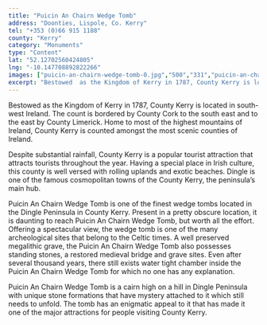 ```yaml
---
title: "Puicin An Chairn Wedge Tomb"
address: "Doonties, Lispole, Co. Kerry"
tel: "+353 (0)66 915 1188"
county: "Kerry"
category: "Monuments"
type: "Content"
lat: "52.12702560424805"
lng: "-10.147708892822266"
images: ["puicin-an-chairn-wedge-tomb-0.jpg","500","331","puicin-an-chairn-wedge-tomb-1.jpg","500","331","puicin-an-chairn-wedge-tomb-2.jpg","500","331"]
excerpt: "Bestowed  as the Kingdom of Kerry in 1787, County Kerry is located in south-west Ireland.  The count is bordered by County Cork to the south east and..."
---
```

<p>Bestowed  as the Kingdom of Kerry in 1787, County Kerry is located in south-west Ireland.  The count is bordered by County Cork to the south east and to the east by  County Limerick. Home to most of the highest mountains of Ireland, County Kerry  is counted amongst the most scenic counties of Ireland.</p>
<p>Despite  substantial rainfall, County Kerry is a popular tourist attraction that  attracts tourists throughout the year. Having a special place in Irish culture,  this county is well versed with rolling uplands and exotic beaches. Dingle is  one of the famous cosmopolitan towns of the County Kerry, the peninsula’s main  hub.</p>
<p>Puicin  An Chairn Wedge Tomb is one of the finest wedge tombs located in the Dingle  Peninsula in County Kerry. Present in a pretty obscure location, it is daunting  to reach Puicin An Chairn Wedge Tomb, but worth all the effort. Offering a  spectacular view, the wedge tomb is one of the many archeological sites that  belong to the Celtic times. A well preserved megalithic grave, the Puicin An  Chairn Wedge Tomb also possesses standing stones, a restored medieval bridge  and grave sites. Even after several thousand years, there still exists water  tight chamber inside the Puicin An Chairn Wedge Tomb for which no one has any  explanation.</p>
<p>Puicin  An Chairn Wedge Tomb is a cairn high on a hill in Dingle Peninsula with unique  stone formations that have mystery attached to it which still needs to unfold.  The tomb has an enigmatic appeal to it that has made it one of the major  attractions for people visiting County Kerry. </p>